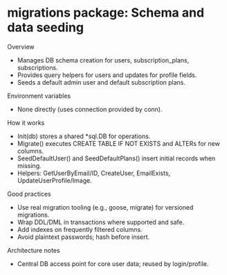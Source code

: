 # migrations package: Schema and data seeding

Overview
- Manages DB schema creation for users, subscription_plans, subscriptions.
- Provides query helpers for users and updates for profile fields.
- Seeds a default admin user and default subscription plans.

Environment variables
- None directly (uses connection provided by conn).

How it works
- Init(db) stores a shared *sql.DB for operations.
- Migrate() executes CREATE TABLE IF NOT EXISTS and ALTERs for new columns.
- SeedDefaultUser() and SeedDefaultPlans() insert initial records when missing.
- Helpers: GetUserByEmail/ID, CreateUser, EmailExists, UpdateUserProfile/Image.

Good practices
- Use real migration tooling (e.g., goose, migrate) for versioned migrations.
- Wrap DDL/DML in transactions where supported and safe.
- Add indexes on frequently filtered columns.
- Avoid plaintext passwords; hash before insert.

Architecture notes
- Central DB access point for core user data; reused by login/profile.

